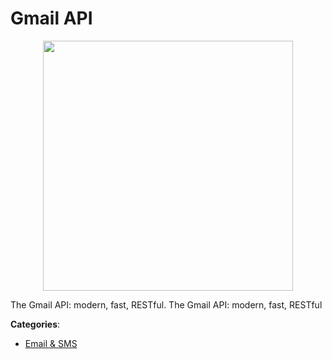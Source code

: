 # Gmail API
<p align="center">
    <img width="400" src="https://raw.githubusercontent.com/apis-list/apis-list/apis/gmail-api/logo_256x256.png" />
</p>

The Gmail API: modern, fast, RESTful. The Gmail API: modern, fast, RESTful



**Categories**:

- [Email & SMS](https://github.com/apis-list/apis-list#email-and-sms)



